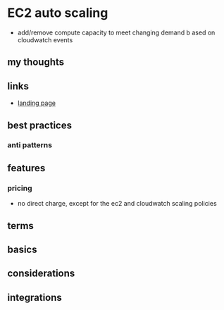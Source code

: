 # EC2 auto scaling

- add/remove compute capacity to meet changing demand b ased on cloudwatch events

## my thoughts

## links

- [landing page](https://aws.amazon.com/ec2/autoscaling/?did=ap_card&trk=ap_card)

## best practices

### anti patterns

## features

### pricing

- no direct charge, except for the ec2 and cloudwatch scaling policies

## terms

## basics

## considerations

## integrations
